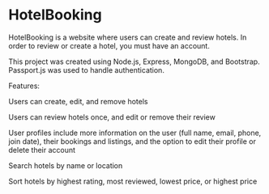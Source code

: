 # HotelBooking
HotelBooking is a website where users can create and review hotels. In order to review or create a hotel, you must have an account. 

This project was created using Node.js, Express, MongoDB, and Bootstrap. Passport.js was used to handle authentication.

Features:

Users can create, edit, and remove hotels

Users can review hotels once, and edit or remove their review

User profiles include more information on the user (full name, email, phone, join date), their bookings and listings, and the option to edit their profile or delete their account

Search hotels by name or location

Sort hotels by highest rating, most reviewed, lowest price, or highest price
